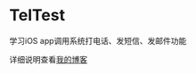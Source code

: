 # TelTest
学习iOS app调用系统打电话、发短信、发邮件功能

详细说明查看[我的博客](http://blog.csdn.net/cloudox_/article/details/47980377)
